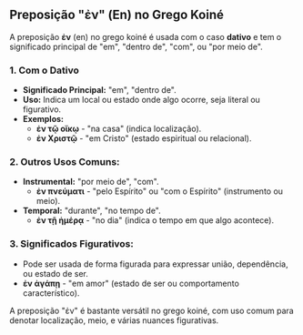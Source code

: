 ## Preposição "ἐν" (En) no Grego Koiné

A preposição **ἐν** (en) no grego koiné é usada com o caso **dativo** e tem o significado principal de "em", "dentro de", "com", ou "por meio de".

### 1. **Com o Dativo**
   - **Significado Principal:** "em", "dentro de".
   - **Uso:** Indica um local ou estado onde algo ocorre, seja literal ou figurativo.
   - **Exemplos:**
     - **ἐν τῷ οἴκῳ** - "na casa" (indica localização).
     - **ἐν Χριστῷ** - "em Cristo" (estado espiritual ou relacional).

### 2. **Outros Usos Comuns:**
   - **Instrumental:** "por meio de", "com".
     - **ἐν πνεύματι** - "pelo Espírito" ou "com o Espírito" (instrumento ou meio).
   - **Temporal:** "durante", "no tempo de".
     - **ἐν τῇ ἡμέρᾳ** - "no dia" (indica o tempo em que algo acontece).

### 3. **Significados Figurativos:**
   - Pode ser usada de forma figurada para expressar união, dependência, ou estado de ser.
   - **ἐν ἀγάπῃ** - "em amor" (estado de ser ou comportamento característico).

A preposição "ἐν" é bastante versátil no grego koiné, com uso comum para denotar localização, meio, e várias nuances figurativas.
